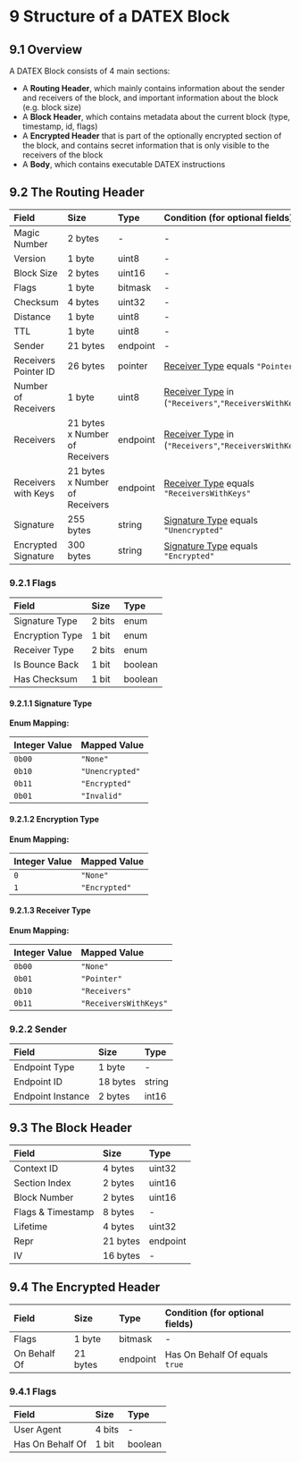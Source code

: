 # 9 Structure of a DATEX Block

## 9.1 Overview

A DATEX Block consists of 4 main sections:

- A **Routing Header**, which mainly contains information about the sender and
  receivers of the block, and important information about the block (e.g. block
  size)
- A **Block Header**, which contains metadata about the current block (type,
  timestamp, id, flags)
- A **Encrypted Header** that is part of the optionally encrypted section of the
  block, and contains secret information that is only visible to the receivers
  of the block
- A **Body**, which contains executable DATEX instructions

<DXBProtocolViewer speck="./assets/structures/dxb.json"></DXBProtocolViewer>

## 9.2 The Routing Header

<speck-table level="2" file="./assets/structures/dxb.json" section="Routing Header">

| Field                                                                  | Size                           | Type     | Condition (for optional fields)                                                         |
| :--------------------------------------------------------------------- | :----------------------------- | :------- | :-------------------------------------------------------------------------------------- |
| <a name="routing-header-magic-number">Magic Number</a>                 | 2 bytes                        | -        | -                                                                                       |
| <a name="routing-header-version">Version</a>                           | 1 byte                         | uint8    | -                                                                                       |
| <a name="routing-header-block-size">Block Size</a>                     | 2 bytes                        | uint16   | -                                                                                       |
| <a name="routing-header-flags">Flags</a>                               | 1 byte                         | bitmask  | -                                                                                       |
| <a name="routing-header-checksum">Checksum</a>                         | 4 bytes                        | uint32   | -                                                                                       |
| <a name="routing-header-distance">Distance</a>                         | 1 byte                         | uint8    | -                                                                                       |
| <a name="routing-header-ttl">TTL</a>                                   | 1 byte                         | uint8    | -                                                                                       |
| <a name="routing-header-sender">Sender</a>                             | 21 bytes                       | endpoint | -                                                                                       |
| <a name="routing-header-receivers-pointer-id">Receivers Pointer ID</a> | 26 bytes                       | pointer  | [Receiver Type](#routing-header-receiver-type) equals `"Pointer"`                       |
| <a name="routing-header-receiver-count">Number of Receivers</a>        | 1 byte                         | uint8    | [Receiver Type](#routing-header-receiver-type) in (`"Receivers"`,`"ReceiversWithKeys"`) |
| <a name="routing-header-receivers">Receivers</a>                       | 21 bytes x Number of Receivers | endpoint | [Receiver Type](#routing-header-receiver-type) in (`"Receivers"`,`"ReceiversWithKeys"`) |
| <a name="routing-header-receivers-with-keys">Receivers with Keys</a>   | 21 bytes x Number of Receivers | endpoint | [Receiver Type](#routing-header-receiver-type) equals `"ReceiversWithKeys"`             |
| <a name="routing-header-signature">Signature</a>                       | 255 bytes                      | string   | [Signature Type](#routing-header-signature-type) equals `"Unencrypted"`                 |
| <a name="routing-header-encrypted-signature">Encrypted Signature</a>   | 300 bytes                      | string   | [Signature Type](#routing-header-signature-type) equals `"Encrypted"`                   |


<a name="routing-header-flags"></a>
### 9.2.1 Flags

| Field                                               | Size   | Type    |
| :-------------------------------------------------- | :----- | :------ |
| <a name="flags-signature-type">Signature Type</a>   | 2 bits | enum    |
| <a name="flags-encryption-type">Encryption Type</a> | 1 bit  | enum    |
| <a name="flags-receiver-type">Receiver Type</a>     | 2 bits | enum    |
| <a name="flags-is-bounce-back">Is Bounce Back</a>   | 1 bit  | boolean |
| <a name="flags-has-checksum">Has Checksum</a>       | 1 bit  | boolean |


<a name="flags-signature-type"></a>
#### 9.2.1.1 Signature Type

**Enum Mapping:**

| Integer Value | Mapped Value    |
| :------------ | :-------------- |
| `0b00`        | `"None"`        |
| `0b10`        | `"Unencrypted"` |
| `0b11`        | `"Encrypted"`   |
| `0b01`        | `"Invalid"`     |


<a name="flags-encryption-type"></a>
#### 9.2.1.2 Encryption Type

**Enum Mapping:**

| Integer Value | Mapped Value  |
| :------------ | :------------ |
| `0`           | `"None"`      |
| `1`           | `"Encrypted"` |


<a name="flags-receiver-type"></a>
#### 9.2.1.3 Receiver Type

**Enum Mapping:**

| Integer Value | Mapped Value          |
| :------------ | :-------------------- |
| `0b00`        | `"None"`              |
| `0b01`        | `"Pointer"`           |
| `0b10`        | `"Receivers"`         |
| `0b11`        | `"ReceiversWithKeys"` |


<a name="routing-header-sender"></a>
### 9.2.2 Sender

| Field                                                    | Size     | Type   |
| :------------------------------------------------------- | :------- | :----- |
| <a name="sender-endpoint-type">Endpoint Type</a>         | 1 byte   | -      |
| <a name="sender-endpoint-id">Endpoint ID</a>             | 18 bytes | string |
| <a name="sender-endpoint-instance">Endpoint Instance</a> | 2 bytes  | int16  |



</speck-table>

## 9.3 The Block Header

<speck-table level="2" file="./assets/structures/dxb.json" section="Block Header">

| Field                                                         | Size     | Type     |
| :------------------------------------------------------------ | :------- | :------- |
| <a name="block-header-context-id">Context ID</a>              | 4 bytes  | uint32   |
| <a name="block-header-section-index">Section Index</a>        | 2 bytes  | uint16   |
| <a name="block-header-block-number">Block Number</a>          | 2 bytes  | uint16   |
| <a name="block-header-flags--timestamp">Flags & Timestamp</a> | 8 bytes  | -        |
| <a name="block-header-lifetime">Lifetime</a>                  | 4 bytes  | uint32   |
| <a name="block-header-repr">Repr</a>                          | 21 bytes | endpoint |
| <a name="block-header-iv">IV</a>                              | 16 bytes | -        |



</speck-table>

## 9.4 The Encrypted Header

<speck-table level="2" file="./assets/structures/dxb.json" section="Encrypted Header">

| Field                                                    | Size     | Type     | Condition (for optional fields) |
| :------------------------------------------------------- | :------- | :------- | :------------------------------ |
| <a name="encrypted-header-flags">Flags</a>               | 1 byte   | bitmask  | -                               |
| <a name="encrypted-header-on-behalf-of">On Behalf Of</a> | 21 bytes | endpoint | Has On Behalf Of equals `true`  |


<a name="encrypted-header-flags"></a>
### 9.4.1 Flags

| Field                                                 | Size   | Type    |
| :---------------------------------------------------- | :----- | :------ |
| <a name="flags-user-agent">User Agent</a>             | 4 bits | -       |
| <a name="flags-has-on-behalf-of">Has On Behalf Of</a> | 1 bit  | boolean |



</speck-table>
